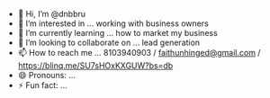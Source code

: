 - 👋 Hi, I’m @dnbbru
- 👀 I’m interested in ... working with business owners 
- 🌱 I’m currently learning ... how to market my business 
- 💞️ I’m looking to collaborate on ... lead generation 
- 📫 How to reach me ... 8103940903 / faithunhinged@gmail.com / https://blinq.me/SU7sHOxKXGUW?bs=db
- 😄 Pronouns: ...
- ⚡ Fun fact: ...

<!---
dnbbru/dnbbru is a ✨ special ✨ repository because its `README.md` (this file) appears on your GitHub profile.
You can click the Preview link to take a look at your changes.
--->

